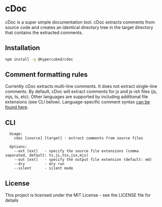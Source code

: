 # cDoc

cDoc is a super simple documentation tool.  cDoc extracts comments from source code and creates an identical directory tree in the target directory that contains the extracted comments.

## Installation

```bash
npm install -g @hypercubed/cdoc
```

## Comment formatting rules

Currently cDoc extracts multi-line comments.  It does not extract single-line comments.  By default, cDoc will extract comments for js and js-ish files (js, mjs, ts, etc).  Other languages are supported by including additional file extensions (see CLI below).  Language-specific comment syntax [can be found here](https://github.com/nknapp/comment-patterns/blob/master/docs/languages.md).

## CLI

``` 
  Usage:
    cdoc [source] [target] - extract comments from source files

  Options:
    --ext [ext]   - specify the source file extensions (comma separated, default: ts,js,tsx,jsx,mjs)
    --out [ext]   - specify the output file extension (default: md)
    --dry         - dry run
    --silent      - silent mode
```

## License

This project is licensed under the MIT License - see the LICENSE file for details

